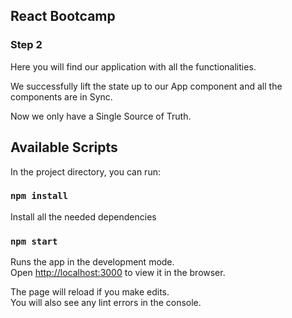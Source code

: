 ## React Bootcamp

### Step  2

Here you will find our application with all the functionalities.

We successfully lift the state up to our App component and all the components are in Sync.

Now we only have a Single Source of Truth.
 
 

## Available Scripts

In the project directory, you can run:

### `npm install`

Install all the needed dependencies 


### `npm start`

Runs the app in the development mode.<br />
Open [http://localhost:3000](http://localhost:3000) to view it in the browser.

The page will reload if you make edits.<br />
You will also see any lint errors in the console.
